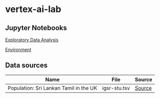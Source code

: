 # vertex-ai-lab

## Jupyter Notebooks
[Exploratory Data Analysis](https://nathan-k.github.io/vertex-ai-lab/notebooks/Exploratory%20Data%20Analysis.html)

[Environment](https://nathan-k.github.io/vertex-ai-lab/notebooks/Setup.html)


## Data sources
| Name                                   | File         | Source                                                                   |
|----------------------------------------|--------------|--------------------------------------------------------------------------|
| Population: Sri Lankan Tamil in the UK | igsr-stu.tsv | [Source](https://www.internationalgenome.org/data-portal/population/STU) |